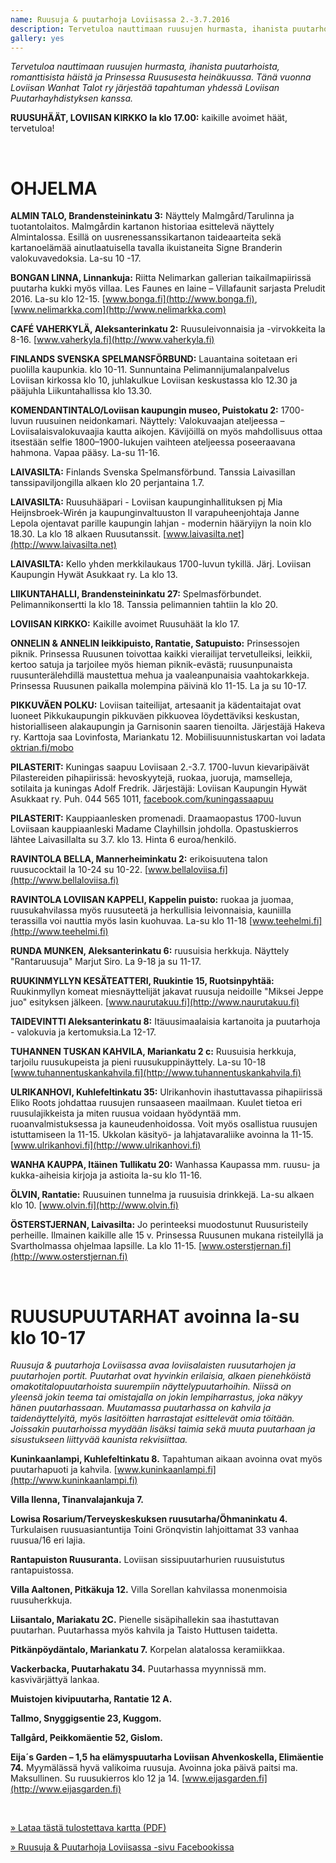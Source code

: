 ```yaml
---
name: Ruusuja & puutarhoja Loviisassa 2.-3.7.2016
description: Tervetuloa nauttimaan ruusujen hurmasta, ihanista puutarhoista, romanttisista häistä ja Prinsessa Ruususesta heinäkuussa. Tänä vuonna Loviisan Wanhat Talot ry järjestää tapahtuman yhdessä Loviisan Puutarhayhdistyksen kanssa.
gallery: yes
---
```

*Tervetuloa nauttimaan ruusujen hurmasta, ihanista puutarhoista, romanttisista häistä ja Prinsessa Ruususesta heinäkuussa. Tänä vuonna Loviisan Wanhat Talot ry järjestää tapahtuman yhdessä Loviisan Puutarhayhdistyksen kanssa.*

**RUUSUHÄÄT, LOVIISAN KIRKKO la klo 17.00:** kaikille avoimet häät, tervetuloa!

&nbsp;

OHJELMA 
====

**ALMIN TALO, Brandensteininkatu 3:**  Näyttely Malmgård/Tarulinna ja tuotantolaitos. Malmgårdin kartanon historiaa esittelevä näyttely Almintalossa. Esillä on uusrenessanssikartanon taideaarteita sekä kartanoelämää ainutlaatuisella tavalla ikuistaneita Signe Branderin valokuvavedoksia.  La-su 10 -17.

**BONGAN  LINNA, Linnankuja:**  Riitta Nelimarkan gallerian taikailmapiirissä puutarha kukki myös villaa. Les Faunes en laine – Villafaunit sarjasta Preludit 2016.  La-su klo 12-15. [www.bonga.fi](http://www.bonga.fi), [www.nelimarkka.com](http://www.nelimarkka.com)

**CAFÉ VAHERKYLÄ, Aleksanterinkatu 2:**  Ruusuleivonnaisia ja -virvokkeita la 8-16. [www.vaherkyla.fi](http://www.vaherkyla.fi)

**FINLANDS SVENSKA SPELMANSFÖRBUND:**  Lauantaina soitetaan eri puolilla kaupunkia. klo 10-11.  Sunnuntaina Pelimannijumalanpalvelus Loviisan kirkossa klo 10,  juhlakulkue Loviisan keskustassa klo 12.30 ja pääjuhla Liikuntahallissa klo 13.30.

**KOMENDANTINTALO/Loviisan kaupungin museo, Puistokatu 2:**    1700-luvun ruusuinen neidonkamari. Näyttely: Valokuvaajan ateljeessa – Loviisalaisvalokuvaajia kautta aikojen. Kävijöillä on myös mahdollisuus ottaa itsestään selfie 1800–1900-lukujen vaihteen ateljeessa poseeraavana hahmona. Vapaa pääsy. La-su  11-16.

**LAIVASILTA:** Finlands Svenska Spelmansförbund. Tanssia Laivasillan tanssipaviljongilla alkaen klo 20 perjantaina 1.7.

**LAIVASILTA:** Ruusuhääpari -  Loviisan kaupunginhallituksen pj Mia Heijnsbroek-Wirén ja kaupunginvaltuuston II varapuheenjohtaja Janne Lepola ojentavat parille kaupungin lahjan - modernin hääryijyn la noin klo 18.30. La klo 18 alkaen Ruusutanssit. [www.laivasilta.net](http://www.laivasilta.net)

**LAIVASILTA:** Kello yhden merkkilaukaus 1700-luvun tykillä. Järj. Loviisan Kaupungin Hywät Asukkaat ry.  La klo 13.  

**LIIKUNTAHALLI, Brandensteininkatu 27:** Spelmasförbundet. Pelimannikonsertti la klo 18. Tanssia pelimannien tahtiin la klo 20.

**LOVIISAN KIRKKO:**  Kaikille avoimet Ruusuhäät la klo 17. 

**ONNELIN & ANNELIN leikkipuisto, Rantatie, Satupuisto:** Prinsessojen piknik. Prinsessa Ruusunen toivottaa kaikki vierailijat tervetulleiksi, leikkii, kertoo satuja ja tarjoilee myös hieman piknik-evästä; ruusunpunaista ruusunterälehdillä maustettua mehua ja vaaleanpunaisia vaahtokarkkeja. Prinsessa Ruusunen paikalla molempina päivinä klo 11-15.  La ja su 10-17. 

**PIKKUVÄEN POLKU:** Loviisan taiteilijat, artesaanit ja kädentaitajat ovat luoneet Pikkukaupungin pikkuväen pikkuovea löydettäviksi keskustan, historialliseen alakaupungin ja Garnisonin saaren tienoilta. Järjestäjä Hakeva ry. Karttoja saa Lovinfosta, Mariankatu 12. Mobiilisuunnistuskartan voi ladata [oktrian.fi/mobo](http://oktrian.fi/mobo)

**PILASTERIT:** Kuningas saapuu Loviisaan 2.-3.7. 1700-luvun kievaripäivät Pilastereiden pihapiirissä: hevoskyytejä, ruokaa, juoruja, mamselleja, sotilaita ja kuningas Adolf Fredrik. Järjestäjä:  Loviisan Kaupungin Hywät Asukkaat ry. Puh. 044 565 1011, [facebook.com/kuningassaapuu](http://facebook.com/kuningassaapuu)

**PILASTERIT:** Kauppiaanlesken promenadi. Draamaopastus 1700-luvun Loviisaan kauppiaanleski Madame Clayhillsin johdolla. Opastuskierros lähtee Laivasillalta su 3.7. klo 13. Hinta 6 euroa/henkilö.

**RAVINTOLA BELLA, Mannerheiminkatu 2:** erikoisuutena talon ruusucocktail la 10-24 su 10-22. [www.bellaloviisa.fi](http://www.bellaloviisa.fi)

**RAVINTOLA LOVIISAN KAPPELI, Kappelin puisto:**  ruokaa ja juomaa, ruusukahvilassa  myös ruusuteetä ja herkullisia leivonnaisia, kauniilla terassilla voi nauttia myös lasin kuohuvaa. La-su klo 11-18 [www.teehelmi.fi](http://www.teehelmi.fi)

**RUNDA MUNKEN, Aleksanterinkatu 6:** ruusuisia herkkuja.  Näyttely "Rantaruusuja" Marjut Siro. La 9-18 ja su 11-17.

**RUUKINMYLLYN KESÄTEATTERI, Ruukintie 15, Ruotsinpyhtää:** Ruukinmyllyn komeat miesnäyttelijät jakavat ruusuja neidoille "Miksei Jeppe juo" esityksen jälkeen. [www.naurutakuu.fi](http://www.naurutakuu.fi)

**TAIDEVINTTI  Aleksanterinkatu 8:** Itäuusimaalaisia kartanoita ja puutarhoja - valokuvia ja kertomuksia.La 12-17.

**TUHANNEN TUSKAN KAHVILA,  Mariankatu 2 c:**  Ruusuisia herkkuja, tarjoilu ruusukupeista ja pieni ruusukuppinäyttely. La-su  10-18 [www.tuhannentuskankahvila.fi](http://www.tuhannentuskankahvila.fi)

**ULRIKANHOVI, Kuhlefeltinkatu 35:** Ulrikanhovin ihastuttavassa pihapiirissä Eliko Roots johdattaa ruusujen runsaaseen maailmaan. Kuulet tietoa eri ruusulajikkeista ja miten ruusua voidaan hyödyntää mm. ruoanvalmistuksessa ja kauneudenhoidossa. Voit myös osallistua ruusujen istuttamiseen la 11-15. Ukkolan käsityö- ja lahjatavaraliike avoinna la 11-15.  [www.ulrikanhovi.fi](http://www.ulrikanhovi.fi)

**WANHA KAUPPA, Itäinen Tullikatu 20:** Wanhassa Kaupassa mm. ruusu- ja kukka-aiheisia kirjoja ja astioita la-su klo 11-16. 

**ÖLVIN, Rantatie:** Ruusuinen tunnelma ja ruusuisia drinkkejä. La-su alkaen klo 10.  [www.olvin.fi](http://www.olvin.fi)

**ÖSTERSTJERNAN, Laivasilta:** Jo perinteeksi muodostunut Ruusuristeily perheille. Ilmainen kaikille alle 15 v.  Prinsessa Ruusunen mukana risteilyllä ja Svartholmassa ohjelmaa lapsille. La klo 11-15. [www.osterstjernan.fi](http://www.osterstjernan.fi)

&nbsp;

RUUSUPUUTARHAT avoinna la-su klo 10-17
====

*Ruusuja & puutarhoja Loviisassa avaa loviisalaisten ruusutarhojen ja puutarhojen portit. Puutarhat ovat hyvinkin erilaisia, alkaen pienehköistä omakotitalopuutarhoista suurempiin näyttelypuutarhoihin. Niissä on yleensä jokin teema tai omistajalla on jokin lempiharrastus, joka näkyy hänen puutarhassaan. Muutamassa puutarhassa on kahvila ja taidenäyttelyitä, myös lasitöitten harrastajat esittelevät omia töitään. Joissakin puutarhoissa myydään lisäksi taimia sekä muuta puutarhaan ja sisustukseen liittyvää kaunista rekvisiittaa.*

**Kuninkaanlampi, Kuhlefeltinkatu 8.** Tapahtuman aikaan avoinna ovat myös puutarhapuoti ja kahvila. [www.kuninkaanlampi.fi](http://www.kuninkaanlampi.fi)

**Villa Ilenna, Tinanvalajankuja 7.**

**Lowisa Rosarium/Terveyskeskuksen ruusutarha/Öhmaninkatu 4.** Turkulaisen ruusuasiantuntija Toini Grönqvistin lahjoittamat  33 vanhaa ruusua/16 eri lajia. 

**Rantapuiston Ruusuranta.** Loviisan sissipuutarhurien ruusuistutus rantapuistossa.

**Villa  Aaltonen, Pitkäkuja 12.** Villa Sorellan kahvilassa monenmoisia ruusuherkkuja. 

**Liisantalo, Mariakatu 2C.** Pienelle sisäpihallekin saa ihastuttavan puutarhan. Puutarhassa myös kahvila ja Taisto Huttusen taidetta.

**Pitkänpöydäntalo, Mariankatu 7.** Korpelan alatalossa keramiikkaa.

**Vackerbacka, Puutarhakatu 34.** Puutarhassa myynnissä mm. kasvivärjättyä lankaa. 

**Muistojen kivipuutarha, Rantatie 12 A.**

**Tallmo, Snyggigsentie 23, Kuggom.**

**Tallgård, Peikkomäentie 52, Gislom.** 

**Eija´s Garden – 1,5 ha elämyspuutarha Loviisan Ahvenkoskella, Elimäentie 74.** Myymälässä hyvä valikoima ruusuja. Avoinna joka päivä paitsi ma. Maksullinen.  Su ruusukierros klo 12 ja 14. [www.eijasgarden.fi](http://www.eijasgarden.fi)

&nbsp;

[» Lataa tästä tulostettava kartta (PDF)](/ohjelma/ruusuja-ja-puutarhoja/kartta.pdf)

[» Ruusuja & Puutarhoja Loviisassa -sivu Facebookissa](https://www.facebook.com/ruusutjapuutarhat)
